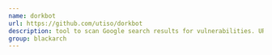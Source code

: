 ```yaml
---
name: dorkbot
url: https://github.com/utiso/dorkbot
description: tool to scan Google search results for vulnerabilities. URL : https://github.com/utiso/dorkbot Groups : blackarch blackarch-scanner
group: blackarch
---
```


